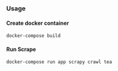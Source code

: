 ### Usage
#### Create docker container

```
docker-compose build
```

#### Run Scrape
```
docker-compose run app scrapy crawl tea
```

